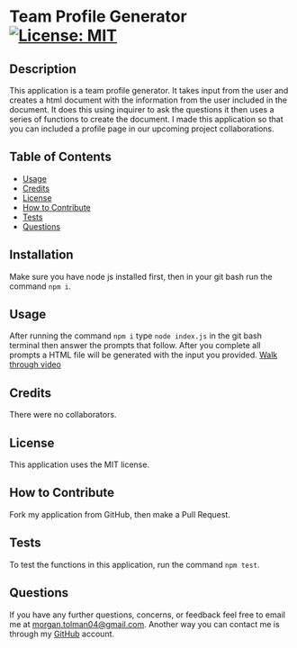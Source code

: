# Team Profile Generator [![License: MIT](https://img.shields.io/badge/License-MIT-yellow.svg)](https://opensource.org/licenses/MIT)

## Description

This application is a team profile generator.  It takes input from the user and creates a html document with the information from the user included in the document.  It does this using inquirer to ask the questions it then uses a series of functions to create the document.  I made this application so that you can included a profile page in our upcoming project collaborations.

## Table of Contents 

- [Usage](#Usage)
- [Credits](#Credits)
- [License](#License)
- [How to Contribute](#How-to-Contribute)
- [Tests](#Tests)
- [Questions](#Questions)

## Installation

Make sure you have node js installed first, then in your git bash run the command `npm i`.

## Usage

After running the command `npm i` type `node index.js` in the git bash terminal then answer the prompts that follow.  After you complete all prompts a HTML file will be generated with the input you provided.
[Walk through video](https://drive.google.com/file/d/1TdUoUYMZ_6uu3dhmEoYikTmWICb4OuiN/view)
## Credits

There were no collaborators.

## License

This application uses the MIT license.

## How to Contribute

Fork my application from GitHub, then make a Pull Request.

## Tests

To test the functions in this application, run the command `npm test`.

## Questions

If you have any further questions, concerns, or feedback feel free to email me at morgan.tolman04@gmail.com.  Another way you can contact me is through my [GitHub](https://github.com/unheardof77) account. 